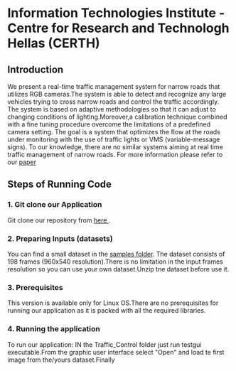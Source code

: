 # Information Technologies Institute - Centre for Research and Technologh Hellas (CERTH)

## Introduction
 We present a real-time traffic management system for narrow roads that utilizes RGB cameras.The system is able to detect and recognize any large vehicles trying to cross narrow roads and control the traffic accordingly. The system is based on adaptive methodologies so that it can adjust to changing conditions of lighting.Moreover,a calibration technique combined with a fine tuning procedure overcome the limitations of a predefined camera setting. The goal is a system that optimizes the flow at the roads under monitoring with the use of traffic lights or VMS (variable-message signs). To our knowledge, there are no similar systems aiming at real time traffic management of narrow roads.
 For more information please refer to our [paper](https://github.com/NVIDIAAICITYCHALLENGE/AICity_Team3/blob/master/Large%20Vehicle%20Recognition%20and%20Classification%20for%20Traffic%20Management%20and%20Flow%20optimization%20for%20Narrow%20Roads.pdf)
## Steps of Running Code

### 1. Git clone our Application
 Git clone our repository from [ here ](https://github.com/NVIDIAAICITYCHALLENGE/AICity_Team3).
### 2. Preparing Inputs (datasets)
You can find a small dataset in the [samples folder](https://github.com/dtriantafyllou/AICity_Team3/tree/master/sample_images).
The dataset consists of 198 frames (960x540 resolution).There is no limitation in the input frames resolution so you can use your own dataset.Unzip tne dataset before use it.
### 3. Prerequisites
This version is available only for Linux OS.There are no prerequisites for running our application as it is packed with all the required libraries.
### 4. Running the application
To run our application:
IN the Traffic_Control folder just run testgui executable.From the graphic user interface select "Open" and load te first image from the/yours dataset.Finally  
